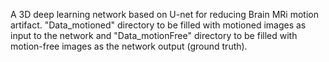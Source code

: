 A 3D deep learning network based on U-net for reducing Brain MRi motion artifact. 
"Data_motioned" directory to be filled with motioned images as input to the network and 
"Data_motionFree" directory to be filled with motion-free images as the network output (ground truth).
